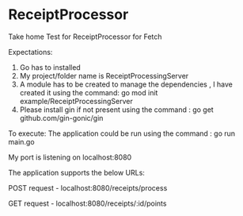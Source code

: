 # ReceiptProcessor
Take home Test for ReceiptProcessor for Fetch

Expectations:

1) Go has to installed
2) My project/folder name is ReceiptProcessingServer
3) A module has to be created to manage the dependencies , I have created it using the command: go mod init example/ReceiptProcessingServer
4) Please install gin if not present using the command : go get github.com/gin-gonic/gin

To execute:
The application could be run using the command : go run main.go

My port is listening on localhost:8080

The application supports the below URLs:

POST request - localhost:8080/receipts/process

GET request - localhost:8080/receipts/:id/points
